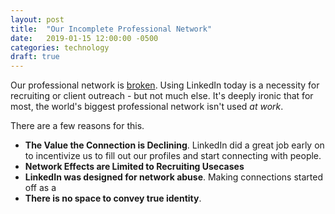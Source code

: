 ```yaml
---
layout: post
title:  "Our Incomplete Professional Network"
date:   2019-01-15 12:00:00 -0500
categories: technology
draft: true
---
```


Our professional network is [broken](https://medium.com/@lancengym/the-endgame-for-linkedin-is-coming-31d4a8b2a76). Using LinkedIn today is a necessity for recruiting or client outreach - but not much else. It's deeply ironic that for most, the world's biggest professional network isn't used _at work_. 

There are a few reasons for this.

* **The Value the Connection is Declining**. LinkedIn did a great job early on to incentivize us to fill out our profiles and start connecting with people.
* **Network Effects are Limited to Recruiting Usecases**
* **LinkedIn was designed for network abuse**. Making connections started off as a
* **There is no space to convey true identity**. 